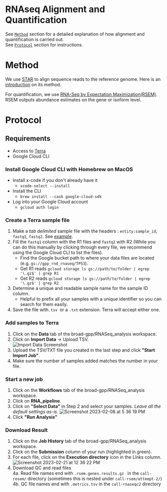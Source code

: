 # RNAseq Alignment and Quantification

See [`Method`](#Method) section for a detailed explanation of how alignment and quantification is carried out.    
See [`Protocol`](#Protocol) section for instructions.    


# Method
We use [STAR](https://www.ncbi.nlm.nih.gov/pmc/articles/PMC3530905/pdf/bts635.pdf) to align sequence reads to the reference genome. Here is an [introduction](https://hbctraining.github.io/Intro-to-rnaseq-hpc-O2/lessons/03_alignment.html) on its method. 

For quantification, we use [RNA-Seq by Expectation Maximization(RSEM)](https://bmcbioinformatics.biomedcentral.com/articles/10.1186/1471-2105-12-323). RSEM outputs abundance estimates on the gene or isoform level.

# Protocol
## Requirements
* Access to [Terra](https://terra.bio/)
* Google Cloud CLI

### Install Google Cloud CLI with Homebrew on MacOS
* Install x-code if you don't already have it 
	* `xcode-select --install`
* Install the CLI
	* `brew install --cask google-cloud-sdk`
* Log into your Google Cloud account
	* `gcloud auth login`

### Create a Terra sample file
1. Make a *tab delimited* sample file with the headers : `entity:sample_id`, `fastq1`, `fastq2`. 
See [example](https://github.com/broadinstitute/gpp-rnaseq-analysis/blob/main/rnaseq_samples.tsv).
2. Fill the `fastq1` column with the R1 files and `fastq2` with R2 (While you can do this manually by clicking through every file, we recommend using the Google Cloud CLI to list the files). 
	* Find the Google bucket path to where your data files are located (e.g. `gs://gpp_rnd_rnaseq/TP53`).   
	* Get R1 reads `gcloud storage ls gs://path/to/folder | egrep '\.gz$' | grep R1`
	* Get R2 reads `gcloud storage ls gs://path/to/folder | egrep '\.gz$' | grep R2`
3. Determine a unique and readable sample name for the sample ID column.   
	* Helpful to prefix all your samples with a unique identifier so you can search for them easily.    
4. Save the file with`.tsv `or a `.txt` extension. Terra will accept either one.


### Add samples to Terra
1. Click on the **Data** tab of the broad-gpp/RNASeq_analysis workspace.      
2. Click on **Import Data** -> Upload TSV.  
![Import Data Screenshot](https://user-images.githubusercontent.com/7750862/217667602-da01c04a-9d16-42a8-adbe-a32746b56e39.png) 
3. Upload the TSV/TXT file you created in the last step and click **"Start Import Job"**.  
4. Make sure the number of samples added matches the number in your file.   

### Start a new job
1. Click on the **Workflows** tab of the broad-gpp/RNASeq_analysis workspace.   
2. Click on **RNA_pipeline**.   
3. Click on **"Select Data"** in Step 2 and select your samples. *Leave all the default settings as-is*.
	![Screenshot 2023-02-08 at 5 36 19 PM](https://user-images.githubusercontent.com/7750862/217667886-3e382e85-f4ab-493f-a5ee-94e457cff8d6.png)
4. Click **"Run Analysis"**

### Download Result
1. Click on the **Job History** tab of the broad-gpp/RNASeq_analysis workspace.  
2. Click on the **Submission** column of your run (highlighted in green).    
3. For each file, click on the **Execution directory** icon in the Links column.    
![Screenshot 2023-02-21 at 12 36 22 PM](https://user-images.githubusercontent.com/7750862/220418827-82dd00d9-a532-4329-8c90-b7be50a3d266.png)
4. Download QC and read files    
	4a. Read file names end with `.rsem.genes.results.gz ` in the `call-resem/` directory (sometimes this is nested under `call-rsem/attempt-2/`)        
	4b. QC file names end with `.metrics.tsv` in the `call-rnaseqc2` directory    
